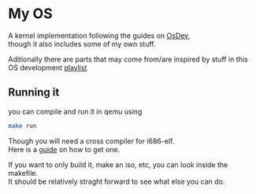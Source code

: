 # My OS
A kernel implementation following the guides on [OsDev](https://wiki.osdev.org/Main_Page),  
though it also includes some of my own stuff.

Aditionally there are parts that may come from/are inspired by stuff in this OS development
[playlist](https://www.youtube.com/playlist?list=PL980gcR1LE3LBuWuSv2CL28HsfnpC4Qf7)  

## Running it
you can compile and run it in qemu using
```sh
make run
```

Though you will need a cross compiler for i686-elf.  
Here is a [guide](https://wiki.osdev.org/GCC_Cross-Compiler) on how to get one.  


If you want to only build it, make an iso, etc, you can look inside the makefile.  
It should be relatively straght forward to see what else you can do.  
